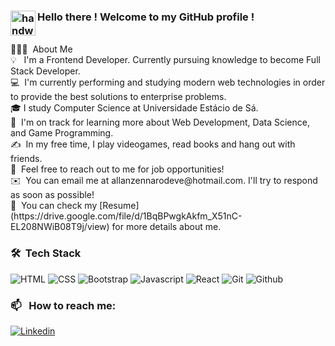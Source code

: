 ### <img alt="handwavegif" src="https://user-images.githubusercontent.com/39513876/112366216-8cfe7400-8cfe-11eb-8116-7d3dbae20e97.gif" width='40' align="left"/> Hello there ! Welcome to my GitHub profile !
<br>
👨🏻‍💻 &nbsp;About Me<br>
💡 &nbsp; I'm a Frontend Developer. Currently pursuing knowledge to become Full Stack Developer.<br>
💻 &nbsp;I'm currently performing and studying modern web technologies in order to provide the best solutions to enterprise problems.<br>
🎓&nbsp;I study Computer Science at Universidade Estácio de Sá.<br>
🌱 &nbsp;I'm on track for learning more about Web Development, Data Science, and Game Programming.<br>
✍️ &nbsp;In my free time, I play videogames, read books and hang out with friends.<br>
💬 &nbsp;Feel free to reach out to me for job opportunities!<br>
✉️ &nbsp;You can email me at allanzennarodeve@hotmail.com. I'll try to respond as soon as possible!<br>
📄 &nbsp;You can check my [Resume](https://drive.google.com/file/d/1BqBPwgkAkfm_X51nC-EL208NWiB08T9j/view) for more details about me.

### 🛠 &nbsp;Tech Stack
![HTML](https://img.shields.io/badge/HTML5-E34F26?style=for-the-badge&logo=html5&logoColor=white)
![CSS](https://img.shields.io/badge/CSS-239120?&style=for-the-badge&logo=css3&logoColor=white)
![Bootstrap](https://img.shields.io/badge/Bootstrap-563D7C?style=for-the-badge&logo=bootstrap&logoColor=white)
![Javascript](https://img.shields.io/badge/JavaScript-323330?style=for-the-badge&logo=javascript&logoColor=F7DF1E)
![React](https://img.shields.io/badge/React-20232A?style=for-the-badge&logo=react&logoColor=61DAFB)
![Git](https://img.shields.io/badge/Git-E34F26?style=for-the-badge&logo=git&logoColor=white)
![Github](https://img.shields.io/badge/GitHub-100000?style=for-the-badge&logo=github&logoColor=white)

### 📫 &nbsp; How to reach me:
<a href="https://www.linkedin.com/in/allan-timbo-zennaro-103899204/">![Linkedin](https://img.shields.io/badge/LinkedIn-0077B5?style=for-the-badge&logo=linkedin&logoColor=white)</a>
